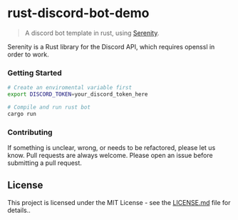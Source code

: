 # rust-discord-bot-demo

> A discord bot template in rust, using [Serenity](https://github.com/serenity-rs/serenity).

Serenity is a Rust library for the Discord API, which requires openssl in order to work.

### Getting Started

```sh
# Create an enviromental variable first
export DISCORD_TOKEN=your_discord_token_here

# Compile and run rust bot
cargo run
```

### Contributing
If something is unclear, wrong, or needs to be refactored, please let us know. Pull requests are always welcome. Please open an issue before submitting a pull request. 

## License

This project is licensed under the MIT License - see the [LICENSE.md](LICENSE.md) file for details..
